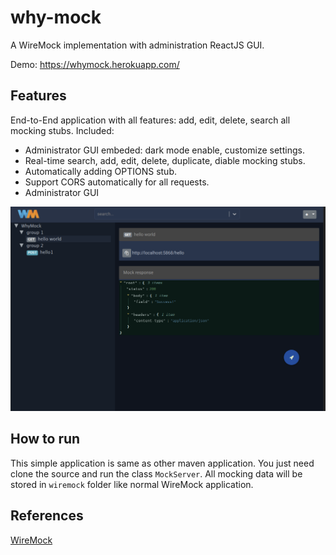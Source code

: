 # why-mock
A WireMock implementation with administration ReactJS GUI.

Demo: https://whymock.herokuapp.com/
## Features
End-to-End application with all features: add, edit, delete, search all mocking stubs. Included:
* Administrator GUI embeded: dark mode enable, customize settings.
* Real-time search, add, edit, delete, duplicate, diable mocking stubs.
* Automatically adding OPTIONS stub.
* Support CORS automatically for all requests.
* Administrator GUI

![Administrator page](https://github.com/nhutnguyenhong/why-mock/blob/master/docs/screenshot.png)

## How to run
This simple application is same as other maven application. You just need clone the source and run the class `MockServer`.
All mocking data will be stored in `wiremock` folder like normal WireMock application.

## References
[WireMock](http://wiremock.org)
